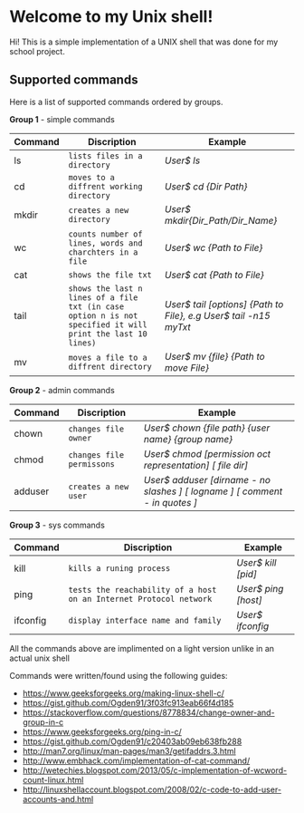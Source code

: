 # Welcome to my Unix shell!

Hi! This is a simple implementation of a UNIX shell that was done for my school project.


## Supported commands

Here is a list of supported commands ordered by groups.

**Group 1** - simple commands

|Command        |Discription|Example|
|----------------|-------------------------------|-----------------------------|
|ls|`lists files in a directory`           |*User$ ls*            |
|cd         |`moves to a diffrent working directory`           |*User$ cd {Dir Path}*             |
|mkdir|`creates a new directory`|*User$ mkdir{Dir_Path/Dir_Name}*|
|wc|`counts number of lines, words and charchters in a file `|*User$ wc {Path to File}*|
|cat|`shows the file txt`|*User$ cat {Path to File}*|
|tail|`shows the last n lines of a file txt (in case option n is not specified it will print the last 10 lines)`|*User$ tail [options] {Path to File}, e.g User$ tail -n15 myTxt*|
|mv|`moves a file to a diffrent directory`|*User$ mv {file} {Path to move File}*|

**Group 2** - admin commands

|Command        |Discription|Example|
|----------------|-------------------------------|-----------------------------|
|chown|`changes file owner`           |*User$ chown {file path} {user name} {group name}*            |
|chmod         |`changes file permissons`           |*User$ chmod [permission oct representation] [ file dir]*             |
|adduser|`creates a new user`|*User$ adduser [dirname - no slashes ] [ logname ] [ comment - in quotes ]*|

**Group 3** - sys commands

|Command        |Discription|Example|
|----------------|-------------------------------|-----------------------------|
|kill|`kills a runing process`           |*User$ kill [pid]*            |
|ping|`tests the reachability of a host on an Internet Protocol network `           |*User$ ping [host]*             |
|ifconfig|`display interface name and family`|*User$ ifconfig*|

All the commands above are implimented on a light version unlike in an actual unix shell

Commands were written/found using the following guides:

 - https://www.geeksforgeeks.org/making-linux-shell-c/
 - https://gist.github.com/Ogden91/3f03fc913eab66f4d185
 - https://stackoverflow.com/questions/8778834/change-owner-and-group-in-c
 - https://www.geeksforgeeks.org/ping-in-c/
 - https://gist.github.com/Ogden91/c20403ab09eb638fb288
 - http://man7.org/linux/man-pages/man3/getifaddrs.3.html
 - http://www.embhack.com/implementation-of-cat-command/
 - http://wetechies.blogspot.com/2013/05/c-implementation-of-wcword-count-linux.html
 - http://linuxshellaccount.blogspot.com/2008/02/c-code-to-add-user-accounts-and.html
